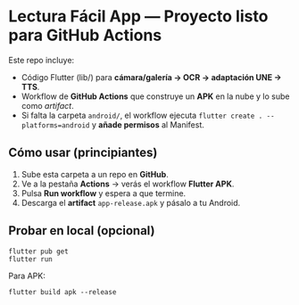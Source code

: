 # Lectura Fácil App — Proyecto listo para GitHub Actions

Este repo incluye:
- Código Flutter (lib/) para **cámara/galería → OCR → adaptación UNE → TTS**.
- Workflow de **GitHub Actions** que construye un **APK** en la nube y lo sube como *artifact*.
- Si falta la carpeta `android/`, el workflow ejecuta `flutter create . --platforms=android` y **añade permisos** al Manifest.

## Cómo usar (principiantes)
1. Sube esta carpeta a un repo en **GitHub**.
2. Ve a la pestaña **Actions** → verás el workflow **Flutter APK**.
3. Pulsa **Run workflow** y espera a que termine.
4. Descarga el **artifact** `app-release.apk` y pásalo a tu Android.

## Probar en local (opcional)
```
flutter pub get
flutter run
```
Para APK:
```
flutter build apk --release
```
